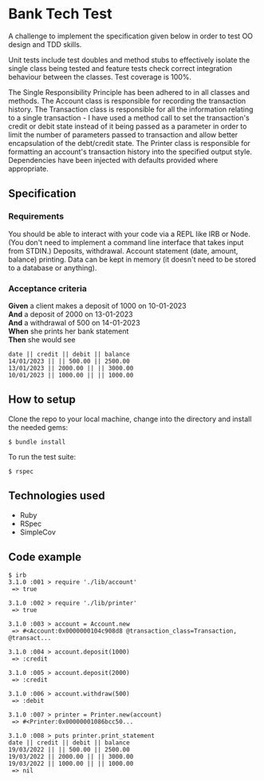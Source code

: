 # Bank Tech Test

A challenge to implement the specification given below in order to test OO design
and TDD skills.

Unit tests include test doubles and method stubs to effectively isolate the single class
being tested and feature tests check correct integration behaviour between the
classes. Test coverage is 100%.

The Single Responsibility Principle has been adhered to in all classes and methods. The Account class is responsible for recording the transaction history. The Transaction class is responsible for all the information relating to a single transaction - I have used a method call to set the transaction's credit or debit state instead of it being passed as a parameter in order to limit the number of parameters passed to transaction and allow better encapsulation of the debt/credit state. The Printer class is responsible for formatting an account's transaction history into the specified output style. Dependencies have been injected with defaults provided where appropriate.

## Specification

### Requirements
You should be able to interact with your code via a REPL like IRB or Node.
(You don't need to implement a command line interface that takes input from STDIN.)
Deposits, withdrawal.
Account statement (date, amount, balance) printing.
Data can be kept in memory (it doesn't need to be stored to a database or anything).

### Acceptance criteria
**Given** a client makes a deposit of 1000 on 10-01-2023<br>
**And** a deposit of 2000 on 13-01-2023<br>
**And** a withdrawal of 500 on 14-01-2023<br>
**When** she prints her bank statement<br>
**Then** she would see

```
date || credit || debit || balance
14/01/2023 || || 500.00 || 2500.00
13/01/2023 || 2000.00 || || 3000.00
10/01/2023 || 1000.00 || || 1000.00
```

## How to setup

Clone the repo to your local machine, change into the directory and install the needed gems:
```
$ bundle install
```

To run the test suite:
```
$ rspec
```

## Technologies used
- Ruby
- RSpec
- SimpleCov

## Code example
```
$ irb
3.1.0 :001 > require './lib/account'
 => true

3.1.0 :002 > require './lib/printer'
 => true

3.1.0 :003 > account = Account.new
 => #<Account:0x0000000104c908d8 @transaction_class=Transaction, @transact...

3.1.0 :004 > account.deposit(1000)
 => :credit

3.1.0 :005 > account.deposit(2000)
 => :credit

3.1.0 :006 > account.withdraw(500)
 => :debit

3.1.0 :007 > printer = Printer.new(account)
 => #<Printer:0x00000001086bcc50...  

3.1.0 :008 > puts printer.print_statement
date || credit || debit || balance
19/03/2022 || || 500.00 || 2500.00                             
19/03/2022 || 2000.00 || || 3000.00                            
19/03/2022 || 1000.00 || || 1000.00                            
 => nil            
```
